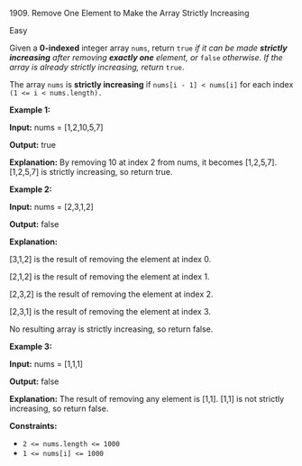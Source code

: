 1909\. Remove One Element to Make the Array Strictly Increasing

Easy

Given a **0-indexed** integer array `nums`, return `true` _if it can be made **strictly increasing** after removing **exactly one** element, or_ `false` _otherwise. If the array is already strictly increasing, return_ `true`.

The array `nums` is **strictly increasing** if `nums[i - 1] < nums[i]` for each index `(1 <= i < nums.length).`

**Example 1:**

**Input:** nums = [1,2,10,5,7]

**Output:** true

**Explanation:** By removing 10 at index 2 from nums, it becomes [1,2,5,7]. [1,2,5,7] is strictly increasing, so return true.

**Example 2:**

**Input:** nums = [2,3,1,2]

**Output:** false

**Explanation:** 

[3,1,2] is the result of removing the element at index 0. 

[2,1,2] is the result of removing the element at index 1. 

[2,3,2] is the result of removing the element at index 2. 

[2,3,1] is the result of removing the element at index 3. 

No resulting array is strictly increasing, so return false.

**Example 3:**

**Input:** nums = [1,1,1]

**Output:** false

**Explanation:** The result of removing any element is [1,1]. [1,1] is not strictly increasing, so return false.

**Constraints:**

*   `2 <= nums.length <= 1000`
*   `1 <= nums[i] <= 1000`